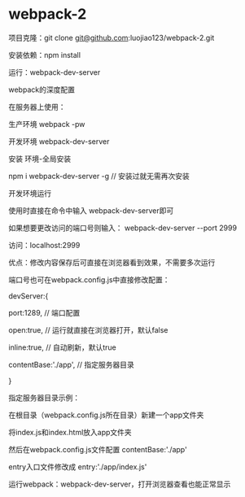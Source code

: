 # webpack-2

项目克隆：git clone git@github.com:luojiao123/webpack-2.git

安装依赖：npm install

运行：webpack-dev-server



webpack的深度配置

在服务器上使用：

生产环境              webpack -pw

开发环境              webpack-dev-server


安装  环境-全局安装

npm i webpack-dev-server -g   // 安装过就无需再次安装


开发环境运行

使用时直接在命令中输入  webpack-dev-server即可

如果想要更改访问的端口号则输入： webpack-dev-server  --port  2999


访问：localhost:2999


优点：修改内容保存后可直接在浏览器看到效果，不需要多次运行


端口号也可在webpack.config.js中直接修改配置：

devServer:{

  port:1289,   // 端口配置

  open:true,   // 运行就直接在浏览器打开，默认false

  inline:true,   // 自动刷新，默认true

  contentBase:'./app', // 指定服务器目录

}


指定服务器目录示例：

在根目录（webpack.config.js所在目录）新建一个app文件夹

将index.js和index.html放入app文件夹

然后在webpack.config.js文件配置 contentBase:'./app'

entry入口文件修改成 entry:'./app/index.js'

运行webpack：webpack-dev-server，打开浏览器查看也能正常显示



